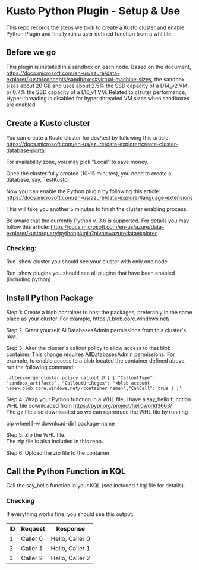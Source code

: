 # Kusto Python Plugin - Setup & Use
This repo records the steps we took to create a Kusto cluster and enable Python Plugin and finally run a user defined function from a whl file.

## Before we go
This plugin is installed in a sandbox on each node. Based on the document, https://docs.microsoft.com/en-us/azure/data-explorer/kusto/concepts/sandboxes#virtual-machine-sizes, the sandbox sizes about 20 GB and uses about 2.5% the SSD capacity of a D14_v2 VM, or 0.7% the SSD capacity of a L16_v1 VM. Related to clsuter performance, Hyper-threading is disabled for hyper-threaded VM sizes when sandboxes are enabled.  

## Create a Kusto cluster
You can create a Kusto cluster for dev/test by following this article: 
https://docs.microsoft.com/en-us/azure/data-explorer/create-cluster-database-portal

For availability zone, you may pick "Local" to save money.

Once the cluster fully created (10-15 minutes), you need to create a database, say, TestKusto.

Now you can enable the Python plugin by following this article:
https://docs.microsoft.com/en-us/azure/data-explorer/language-extensions

This will take you another 5 minutes to finish the cluster enabling process.

Be aware that the currently Python v. 3.6 is supported. For details you may follow this article: 
https://docs.microsoft.com/en-us/azure/data-explorer/kusto/query/pythonplugin?pivots=azuredataexplorer

### Checking:
Run .show cluster you should see your cluster with only one node.

Run .show plugins you should see all plugins that have been enabled (including python).

## Install Python Package
Step 1: Create a blob container to host the packages, preferably in the same place as your cluster. For example, 
https://<blob account name>.blob.core.windows.net/<container name>.

Step 2: Grant yourself AllDatabasesAdmin permissions from this cluster's IAM.
  
Step 3: Alter the cluster's callout policy to allow access to that blob container.
This change requires AllDatabasesAdmin permissions. For example, to enable access to a blob located the container defined above, run the following command:
```
.alter-merge cluster policy callout @'[ { "CalloutType": "sandbox_artifacts", "CalloutUriRegex": "<blob account name>.blob.core.windows.net/<container name>","CanCall": true } ]'
```
  
Step 4. Wrap your Python function in a WHL file.
I have a say_hello function WHL file downloaded from https://pypi.org/project/helloworld3663/   
The gz file also downloaded so we can reproduce the WHL file by running 

pip wheel [-w download-dir] package-name
  
Step 5. Zip the WHL file.  
The zip file is also included in this repo.  
  
Step 6. Upload the zip file to the container

## Call the Python Function in KQL   
Call the say_hello function in your KQL (see included *.kql file for details).

### Checking
If everything works fine, you should see this output:
  
| ID	| Request | Response |
|-----|---------|----------|  
|1|	Caller 0 | Hello, Caller 0|
|2|	Caller 1 | Hello, Caller 1|
|3|	Caller 2 | Hello, Caller 2|
